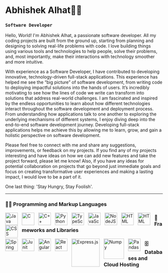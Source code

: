 # Abhishek Alhat👨‍💻

### **`Software Developer`**

Hello, World! I'm Abhishek Alhat, a passionate software developer. All my coding projects are built from the ground up, starting from planning and designing to solving real-life problems with code. I love building things using various tools and technologies to help people, solve their problems, and, most importantly, make their interactions with technology smoother and more intuitive.

With experience as a Software Developer, I have contributed to developing innovative, technology-driven full-stack applications. This experience has helped me see the “big picture” of software development, from writing code to deploying impactful solutions into the hands of users. It’s incredibly motivating to see how the lines of code we write can transform into solutions that address real-world challenges. I am fascinated and inspired by the endless opportunities to learn about how different technologies interact throughout the software development and deployment process. From understanding how applications talk to one another to exploring the underlying mechanisms of different systems, I enjoy diving deep into the end-to-end software development journey. Developing full-stack applications helps me achieve this by allowing me to learn, grow, and gain a holistic perspective on software development.

Please feel free to connect with me and share any suggestions, improvements, or feedback on my projects. If you find any of my projects interesting and have ideas on how we can add new features and take the project forward, please let me know! Also, if you have any ideas for potential collaboration on projects that go beyond just immediate goals and focus on creating transformative user experiences and making a lasting impact, I would love to be a part of it.

One last thing: 'Stay Hungry, Stay Foolish'.

---

<h3>👨‍💻 Programming and Markup Languages</h3>

<p>
  <img align="left" alt="Java" width="40px" style="padding-right:10px;" src="https://cdn.jsdelivr.net/gh/devicons/devicon/icons/java/java-original.svg"/>
  <img align="left" alt="C" width="40px" style="padding-right:10px;" src="https://cdn.jsdelivr.net/gh/devicons/devicon@latest/icons/c/c-original.svg"/>
  <img align="left" alt="C++" width="40px" style="padding-right:10px;" src="https://cdn.jsdelivr.net/gh/devicons/devicon@latest/icons/cplusplus/cplusplus-   original.svg"/>
  <img align="left" alt="Python" width="40px" style="padding-right:10px;" src="https://cdn.jsdelivr.net/gh/devicons/devicon@latest/icons/python/python-original.svg" />
  <img align="left" alt="TypeScript" width="40px" style="padding-right:10px;" src="https://cdn.jsdelivr.net/gh/devicons/devicon/icons/typescript/typescript-plain.svg" />
  <img align="left" alt="JavaScript" width="40px" style="padding-right:10px;" src="https://cdn.jsdelivr.net/gh/devicons/devicon/icons/javascript/javascript-plain.svg" />
  <img align="left" alt="NodeJS" width="40px" style="padding-right:10px;" src="https://cdn.jsdelivr.net/gh/devicons/devicon@latest/icons/nodejs/nodejs-plain-wordmark.svg"/>
  <img align="left" alt="HTML" width="40px" style="padding-right:10px;" src= "https://cdn.jsdelivr.net/gh/devicons/devicon@latest/icons/azuresqldatabase/azuresqldatabase-original.svg" />
  <img align="left" alt="HTML" width="40px" style="padding-right:10px;" src="https://cdn.jsdelivr.net/gh/devicons/devicon/icons/html5/html5-plain.svg" />
  <img align="left" alt="CSS" width="40px" style="padding-right:10px;" src="https://cdn.jsdelivr.net/gh/devicons/devicon/icons/css3/css3-plain.svg" />
</p>



 <h3>🧰 Frameworks and Libraries</h3>

<p>
  <img align="left" alt="Spring" width="40px" style="padding-right:10px;" src="https://cdn.jsdelivr.net/gh/devicons/devicon/icons/spring/spring-original.svg"   />
  <img align="left" alt="Junit" width="40px" style="padding-right:10px;" src="https://cdn.jsdelivr.net/gh/devicons/devicon@latest/icons/junit/junit-original-wordmark.svg" />
 <img align="left" alt="Angular" width="40px" style="padding-right:10px;" src="https://cdn.jsdelivr.net/gh/devicons/devicon/icons/angularjs/angularjs-plain.svg" />
 <img align="left" alt="React" width="40px" style="padding-right:10px;" src="https://cdn.jsdelivr.net/gh/devicons/devicon@latest/icons/react/react-original-wordmark.svg" />
 <img align="left" alt="Express.js" width="90px" style="padding-right:10px;" src="https://img.shields.io/badge/Express.js-404d59.svg?logo=express&logoColor=white" />
 <img align="left" alt="Numpy" width="65px" style="padding-right:10px;" src="https://cdn.jsdelivr.net/gh/devicons/devicon@latest/icons/numpy/numpy-original-wordmark.svg" />
 <img align="left" alt="Pandas" width="40px" style="padding-right:10px;" src="https://cdn.jsdelivr.net/gh/devicons/devicon@latest/icons/pandas/pandas-original-wordmark.svg" />
</p>

<h3>🗄️ Databases and Cloud Hosting</h3>





